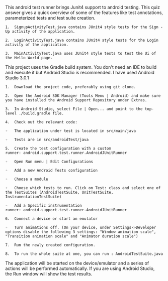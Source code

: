 
This android test runner brings Junit4 support to android testing. This quiz answer gives a quick overview of some of the features like test annotations, parameterized tests and test suite creation.

	1.	SignupActivityTest.java contains JUnit4 style tests for the Sign - Up activity of the application.
	
	2.	LoginActivityTest.java contains JUnit4 style tests for the Login activity of the application.
	
	3.	MainActivityTest.java uses JUnit4 style tests to test the Ui of the Hello World page.
	
This project uses the Gradle build system. You don't need an IDE to build and execute it but Android Studio is recommended. I have used Android Studio 3.0.1

	1.	Download the project code, preferably using git clone.
	
	2.	Open the Android SDK Manager (Tools Menu | Android) and make sure you have installed the Android Support Repository under Extras.
	
	3.	In Android Studio, select File | Open... and point to the top-level ./build.gradle file.
	
	4.	Check out the relevant code:
	
	◦	The application under test is located in src/main/java
	
	◦	Tests are in src/androidTest/java
	
	5.	Create the test configuration with a custom runner: android.support.test.runner.AndroidJUnitRunner
	
	◦	Open Run menu | Edit Configurations
	
	◦	Add a new Android Tests configuration
	
	◦	Choose a module
	
	◦	Choose which tests to run. Click on Test: class and select one of the TestSuites (AndroidTestSuite, UnitTestSuite, InstrumentationTestSuite)
	
	◦	Add a Specific instrumentation runner: android.support.test.runner.AndroidJUnitRunner
	
	6.	Connect a device or start an emulator
	
	◦	Turn animations off. (On your device, under Settings->Developer options disable the following 3 settings: "Window animation scale", "Transition animation scale" and "Animator duration scale")
	
	7.	Run the newly created configuration. 
	
	8.	To run the whole suite at one, you can run : AndroidTestSuite.java 

The application will be started on the device/emulator and a series of actions will be performed automatically.
If you are using Android Studio, the Run window will show the test results.

